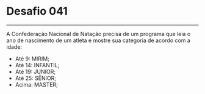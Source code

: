 # Desafio **041**
---
A Confederação Nacional de Natação precisa de um programa que leia o ano de nascimento de um atleta e mostre sua categoria de acordo com a idade:
* Até 9: MIRIM;
* Até 14: INFANTIL;
* Até 19: JUNIOR;
* Até 25: SÊNIOR;
* Acima: MASTER;